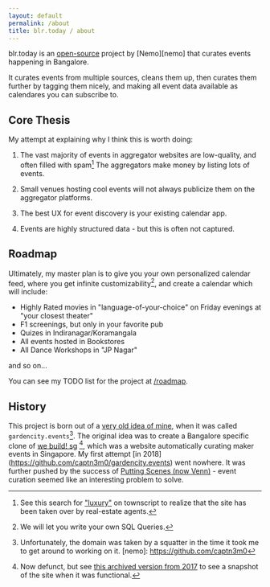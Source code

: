 ```yaml
---
layout: default
permalink: /about
title: blr.today / about
---
```


blr.today is an [open-source](/license) project by [Nemo][nemo] that curates events happening in Bangalore.

It curates events from multiple sources, cleans them up, then curates them further by tagging them nicely, and 
making all event data available as calendares you can subscribe to.

## Core Thesis

My attempt at explaining why I think this is worth doing:

1. The vast majority of events in aggregator websites are low-quality, and
often filled with spam[^2] The aggregators make money by listing lots of
events.

2. Small venues hosting cool events will not always publicize them on the
aggregator platforms.

3. The best UX for event discovery is your existing calendar app.

4. Events are highly structured data - but this is often not captured.

## Roadmap

Ultimately, my master plan is to give you your own personalized calendar feed,
where you get infinite customizability[^3], and create a calendar which
will include:

- Highly Rated movies in "language-of-your-choice" on Friday evenings at "your closest theater"
- F1 screenings, but only in your favorite pub
- Quizes in Indiranagar/Koramangala
- All events hosted in Bookstores
- All Dance Workshops in "JP Nagar"

and so on...

You can see my TODO list for the project at [/roadmap](/roadmap).

## History

This project is born out of a [very old idea of mine][idea],
when it was called `gardencity.events`[^4]. The original idea was to create a
Bangalore specific clone of [we build! sg][wb] [^1], which was a website
automatically curating maker events in Singapore. My first attempt [in 2018]
(https://github.com/captn3m0/gardencity.events) went nowhere. It was further
pushed by the success of [Putting Scenes (now Venn)][venn] - event curation
seemed like an interesting problem to solve.

[wb]: https://webuild.sg
[wba]: http://web.archive.org/web/20171228002951/http://webuild.sg/
[venn]: https://venn.buzz/
[idea]: https://github.com/captn3m0/ideas?tab=readme-ov-file#--bangalore-events-list

[^1]: Now defunct, but see [this archived version from 2017](http://web.archive.org/web/20171228002951/http://webuild.sg/) to see a snapshot of the site when it was functional.
[^2]: See this search for ["luxury"](https://www.townscript.com/search?place=india&q=luxury) on townscript to realize that the site has been taken over by real-estate agents.
[^3]: We will let you write your own SQL Queries.
[^4]: Unfortunately, the domain was taken by a squatter in the time it took me to get around to working on it.
[nemo]: https://github.com/captn3m0